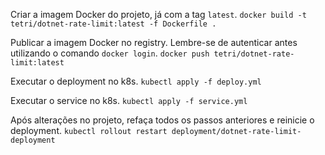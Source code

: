 Criar a imagem Docker do projeto, já com a tag `latest`.
`docker build -t tetri/dotnet-rate-limit:latest -f Dockerfile .`

Publicar a imagem Docker no registry. Lembre-se de autenticar antes utilizando o comando `docker login`.
`docker push tetri/dotnet-rate-limit:latest`

Executar o deployment no k8s.
`kubectl apply -f deploy.yml`

Executar o service no k8s.
`kubectl apply -f service.yml`

Após alterações no projeto, refaça todos os passos anteriores e reinicie o deployment.
`kubectl rollout restart deployment/dotnet-rate-limit-deployment`
